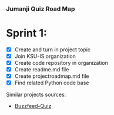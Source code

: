 ### Jumanji Quiz Road Map
# Sprint 1:
- [x] Create and turn in project topic
- [x] Join KSU-IS organization
- [x] Create code repository in organization
- [x] Create readme.md file
- [x] Create projectroadmap.md file
- [x]  Find related Python code base

Similar projects sources:
- [Buzzfeed-Quiz](https://github.com/ksu-is/Buzzfeed-Quiz)


